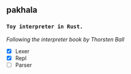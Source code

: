 ## pakhala

### `Toy interpreter in Rust.`

*Following the interpreter book by Thorsten Ball*

 - [x] Lexer
 - [x] Repl
 - [ ] Parser
